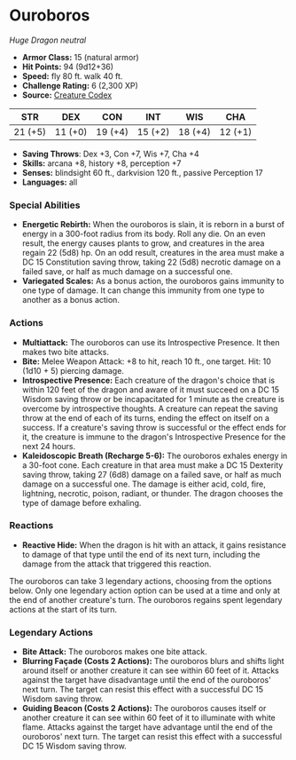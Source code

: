 # Ouroboros

*Huge* *Dragon* *neutral*

- **Armor Class:** 15 (natural armor)
- **Hit Points:** 94 (9d12+36)
- **Speed:** fly 80 ft. walk 40 ft.
- **Challenge Rating:** 6 (2,300 XP)
- **Source:** [Creature Codex](https://koboldpress.com/kpstore/product/creature-codex-for-5th-edition-dnd/)

| STR | DEX | CON | INT | WIS | CHA |
| --- | --- | --- | --- | --- | --- |
| 21 (+5) | 11 (+0) | 19 (+4) | 15 (+2) | 18 (+4) | 12 (+1) |

- **Saving Throws**: Dex +3, Con +7, Wis +7, Cha +4
- **Skills:** arcana +8, history +8, perception +7
- **Senses:** blindsight 60 ft., darkvision 120 ft., passive Perception 17
- **Languages:** all
### Special Abilities
- **Energetic Rebirth:** When the ouroboros is slain, it is reborn in a burst of energy in a 300-foot radius from its body. Roll any die. On an even result, the energy causes plants to grow, and creatures in the area regain 22 (5d8) hp. On an odd result, creatures in the area must make a DC 15 Constitution saving throw, taking 22 (5d8) necrotic damage on a failed save, or half as much damage on a successful one.
- **Variegated Scales:** As a bonus action, the ouroboros gains immunity to one type of damage. It can change this immunity from one type to another as a bonus action.
### Actions
- **Multiattack:** The ouroboros can use its Introspective Presence. It then makes two bite attacks.
- **Bite:** Melee Weapon Attack: +8 to hit, reach 10 ft., one target. Hit: 10 (1d10 + 5) piercing damage.
- **Introspective Presence:** Each creature of the dragon's choice that is within 120 feet of the dragon and aware of it must succeed on a DC 15 Wisdom saving throw or be incapacitated for 1 minute as the creature is overcome by introspective thoughts. A creature can repeat the saving throw at the end of each of its turns, ending the effect on itself on a success. If a creature's saving throw is successful or the effect ends for it, the creature is immune to the dragon's Introspective Presence for the next 24 hours.
- **Kaleidoscopic Breath (Recharge 5-6):** The ouroboros exhales energy in a 30-foot cone. Each creature in that area must make a DC 15 Dexterity saving throw, taking 27 (6d8) damage on a failed save, or half as much damage on a successful one. The damage is either acid, cold, fire, lightning, necrotic, poison, radiant, or thunder. The dragon chooses the type of damage before exhaling.
### Reactions
- **Reactive Hide:** When the dragon is hit with an attack, it gains resistance to damage of that type until the end of its next turn, including the damage from the attack that triggered this reaction.

The ouroboros can take 3 legendary actions, choosing from the options below. Only one legendary action option can be used at a time and only at the end of another creature's turn. The ouroboros regains spent legendary actions at the start of its turn.
### Legendary Actions
- **Bite Attack:** The ouroboros makes one bite attack.
- **Blurring Façade (Costs 2 Actions):** The ouroboros blurs and shifts light around itself or another creature it can see within 60 feet of it. Attacks against the target have disadvantage until the end of the ouroboros' next turn. The target can resist this effect with a successful DC 15 Wisdom saving throw.
- **Guiding Beacon (Costs 2 Actions):** The ouroboros causes itself or another creature it can see within 60 feet of it to illuminate with white flame. Attacks against the target have advantage until the end of the ouroboros' next turn. The target can resist this effect with a successful DC 15 Wisdom saving throw.
